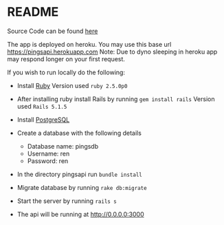 # README

Source Code can be found [here](https://github.com/alcren/pingsapi)

The app is deployed on heroku. You may use this base url https://pingsapi.herokuapp.com
Note: Due to dyno sleeping in heroku app may respond longer on your first request.

If you wish to run locally do the following:

* Install [Ruby](https://www.ruby-lang.org/en/documentation/installation/)
Version used `ruby 2.5.0p0`

* After installing ruby install Rails by running `gem install rails`
Version used `Rails 5.1.5`

* Install [PostgreSQL](https://www.postgresql.org/docs/9.3/static/tutorial-install.html)

* Create a database with the following details
  * Database name: pingsdb
  * Username: ren
  * Password: ren


* In the directory pingsapi run `bundle install`

* Migrate database by running `rake db:migrate`

* Start the server by running `rails s`

* The api will be running at http://0.0.0.0:3000
